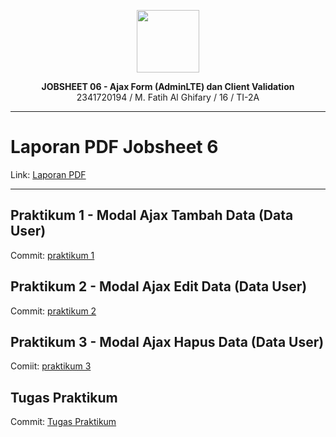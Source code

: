 <p align="center">
  <img src="image/logopoltek.png" width="100">
</p>

<p align="center">
  <strong>JOBSHEET 06 - Ajax Form (AdminLTE) dan Client Validation</strong><br>
  2341720194 / M. Fatih Al Ghifary / 16 / TI-2A
</p>

---

# Laporan PDF Jobsheet 6
Link: [Laporan PDF](https://github.com/fateehhh/PROWEBLNJT/blob/main/Week%206/TI-2A_16_M.%20Fatih%20Al%20Ghifary_Week%206.pdf)

---

## Praktikum 1 - Modal Ajax Tambah Data (Data User)
Commit: [praktikum 1](https://github.com/fateehhh/PROWEBLNJT/commit/531cac3e2a3cdab72ed76e11b05ddc4232cc1581)

## Praktikum 2 - Modal Ajax Edit Data (Data User)
Commit: [praktikum 2](https://github.com/fateehhh/PROWEBLNJT/commit/2d3f41ae239dd099ea4cca69178ec7c9376c0e19)

## Praktikum 3 - Modal Ajax Hapus Data (Data User)
Comiit: [praktikum 3](https://github.com/fateehhh/PROWEBLNJT/commit/bef08229c5e3c0e0d2d288f7950f9793efd60d4f)

## Tugas Praktikum
Commit: [Tugas Praktikum](https://github.com/fateehhh/PROWEBLNJT/commit/ba3289faf9f8072b223037a07f69f698bf5c61e1)



